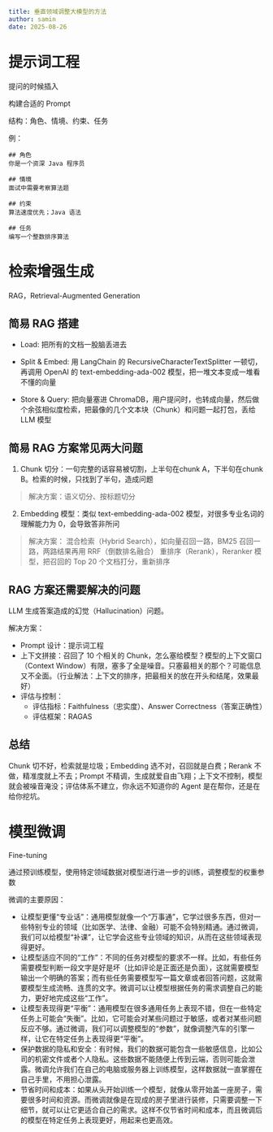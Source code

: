 ```yaml
title: 垂直领域调整大模型的方法
author: samin
date: 2025-08-26
```

# 提示词工程

提问的时候插入

构建合适的 Prompt

结构：角色、情境、约束、任务

例：
```text
## 角色
你是一个资深 Java 程序员

## 情境
面试中需要考察算法题

## 约束
算法速度优先；Java 语法

## 任务
编写一个整数排序算法
```

# 检索增强生成

RAG，Retrieval-Augmented Generation

## 简易 RAG 搭建

- Load: 把所有的文档一股脑丢进去

- Split & Embed: 用 LangChain 的 RecursiveCharacterTextSplitter 一顿切，再调用 OpenAI 的 text-embedding-ada-002 模型，把一堆文本变成一堆看不懂的向量

- Store & Query: 把向量塞进 ChromaDB，用户提问时，也转成向量，然后做个余弦相似度检索，把最像的几个文本块（Chunk）和问题一起打包，丢给 LLM 模型

## 简易 RAG 方案常见两大问题

1. Chunk 切分：一句完整的话容易被切割，上半句在chunk A，下半句在chunk B。检索的时候，只找到了半句，造成问题
 
> 解决方案：语义切分、按标题切分

2. Embedding 模型：类似 text-embedding-ada-002 模型，对很多专业名词的理解能力为 0，会导致答非所问

> 解决方案：
> 混合检索（Hybrid Search），如向量召回一路，BM25 召回一路，两路结果再用 RRF（倒数排名融合）
> 重排序（Rerank），Reranker 模型，把召回的 Top 20 个文档打分，重新排序

## RAG 方案还需要解决的问题

LLM 生成答案造成的幻觉（Hallucination）问题。

解决方案：

- Prompt 设计：提示词工程
- 上下文拼接：召回了 10 个相关的 Chunk，怎么塞给模型？模型的上下文窗口（Context Window）有限，塞多了全是噪音。只塞最相关的那个？可能信息又不全面。（行业解法：上下文的排序，把最相关的放在开头和结尾，效果最好）
- 评估与控制：
  - 评估指标：Faithfulness（忠实度）、Answer Correctness（答案正确性）
  - 评估框架：RAGAS

## 总结

Chunk 切不好，检索就是垃圾；Embedding 选不对，召回就是白费；Rerank 不做，精准度就上不去；Prompt 不精调，生成就爱自由飞翔；上下文不控制，模型就会被噪音淹没；评估体系不建立，你永远不知道你的 Agent 是在帮你，还是在给你挖坑。

# 模型微调

Fine-tuning

通过预训练模型，使用特定领域数据对模型进行进一步的训练，调整模型的权重参数

微调的主要原因：

- 让模型更懂“专业话”：通用模型就像一个“万事通”，它学过很多东西，但对一些特别专业的领域（比如医学、法律、金融）可能不会特别精通。通过微调，我们可以给模型“补课”，让它学会这些专业领域的知识，从而在这些领域表现得更好。
- 让模型适应不同的“工作”：不同的任务对模型的要求不一样。比如，有些任务需要模型判断一段文字是好是坏（比如评论是正面还是负面），这就需要模型输出一个明确的答案；而有些任务需要模型写一篇文章或者回答问题，这就需要模型生成流畅、连贯的文字。微调可以让模型根据任务的需求调整自己的能力，更好地完成这些“工作”。
- 让模型表现得更“平衡”：通用模型在很多通用任务上表现不错，但在一些特定任务上可能会“失衡”。比如，它可能会对某些问题过于敏感，或者对某些问题反应不够。通过微调，我们可以调整模型的“参数”，就像调整汽车的引擎一样，让它在特定任务上表现得更“平衡”。
- 保护数据的隐私和安全：有时候，我们的数据可能包含一些敏感信息，比如公司的机密文件或者个人隐私。这些数据不能随便上传到云端，否则可能会泄露。微调允许我们在自己的电脑或服务器上训练模型，这样数据就一直掌握在自己手里，不用担心泄露。
- 节省时间和成本：如果从头开始训练一个模型，就像从零开始盖一座房子，需要很多时间和资源。而微调就像是在现成的房子里进行装修，只需要调整一下细节，就可以让它更适合自己的需求。这样不仅节省时间和成本，而且微调后的模型在特定任务上表现更好，用起来也更高效。
